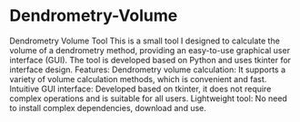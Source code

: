 # Dendrometry-Volume
Dendrometry Volume Tool
This is a small tool I designed to calculate the volume of a dendrometry method, providing an easy-to-use graphical user interface (GUI). 
The tool is developed based on Python and uses tkinter for interface design.
Features:
Dendrometry volume calculation: It supports a variety of volume calculation methods, which is convenient and fast.
Intuitive GUI interface: Developed based on tkinter, it does not require complex operations and is suitable for all users.
Lightweight tool: No need to install complex dependencies, download and use.
